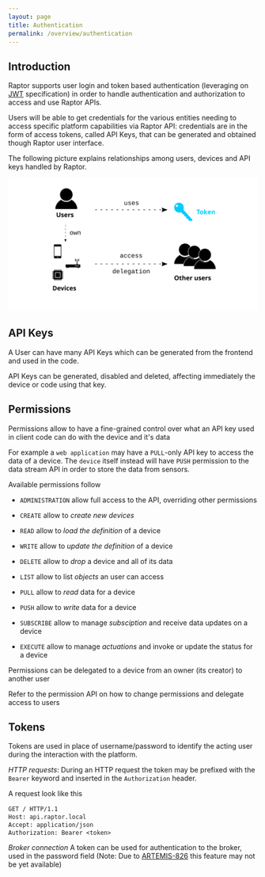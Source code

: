 ```yaml
---
layout: page
title: Authentication
permalink: /overview/authentication
---
```


Introduction
---

Raptor supports user login and token based authentication (leveraging on [JWT](https://jwt.io/) specification) in order to handle authentication and authorization to access and use Raptor APIs.

Users will be able to get credentials for the various entities needing to access specific platform capabilities via Raptor API: credentials are in the form of access tokens, called API Keys, that can be generated and obtained though Raptor user interface.

The following picture explains relationships among users, devices and API keys handled by Raptor.

![API Keys](/img/API_Keys.svg)

API Keys
---

A User can have many API Keys which can be generated from the frontend and used in the code.

API Keys can be generated, disabled and deleted, affecting immediately the device or code using that key.

Permissions
---

Permissions allow to have a fine-grained control over what an API key used in client code can do with the device and it's data

For example a `web application` may have a `PULL`-only API key to access the data of a device. The `device` itself instead will have `PUSH` permission to the data stream API in order to store the data from sensors.

Available permissions follow

- `ADMINISTRATION` allow full access to the API, overriding other permissions

- `CREATE` allow to *create new devices*
- `READ` allow to *load the definition* of a device
- `WRITE` allow to *update the definition* of a device
- `DELETE` allow to *drop* a device and all of its data
- `LIST` allow to list *objects* an user can access

- `PULL` allow to *read* data for a device
- `PUSH` allow to *write* data for a device
- `SUBSCRIBE` allow to manage *subsciption* and receive data updates on a device
- `EXECUTE` allow to manage *actuations* and invoke or update the status for a device

Permissions can be delegated to a device from an owner (its creator) to another user

Refer to the permission API on how to change permissions and delegate access to users

Tokens
---

Tokens are used in place of username/password to identify the acting user during the interaction with the platform.

*HTTP requests*: During an HTTP request the token may be prefixed with the `Bearer` keyword and inserted in the `Authorization` header.

A request look like this

```
GET / HTTP/1.1
Host: api.raptor.local
Accept: application/json
Authorization: Bearer <token>
```

*Broker connection* A token can be used for authentication to the broker, used in the password field (Note: Due to [ARTEMIS-826](https://issues.apache.org/jira/browse/ARTEMIS-826) this feature may not be yet available)
